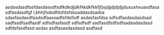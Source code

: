 asdasdasdfasfdasdassdfsdfkdkdjjdkfkkdkfkkfjfjxjdjjdjdjdjjduxuxhxuasdfasasdfasdasdfgf l;khhjfsdsdfdsfdsfdssaddasdsadsa
sdasfasdasdfasdsdfaassadfsfdsfsdf
asdasfasfdsa
sdfsdfasdasdasdsad
sadfasdfsadfasdf
sdfsdfasfasdf
sdfsdfsdf
sadfasdfsdfsdfsadasdasdasd
sdfdsfasdfasd
asdas
asdfasasdasdasd
asdfasd
